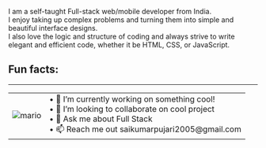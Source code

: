 I am a self-taught Full-stack web/mobile developer from India.
<br>
I enjoy taking up complex problems and turning them into simple and beautiful interface designs.
<br>
I also love the logic and structure of coding and always strive to write elegant and efficient code, whether it be HTML, CSS, or JavaScript.

<h2> Fun facts:</h2><hr>
<table>
  <tr><td>
   <img src="https://user-images.githubusercontent.com/69384657/179312151-fdabe3af-823f-41ab-a6d4-17a72af4e9e8.png" alt="mario">
    <td>
 • 🔭 I’m currently working on something cool!<br>
• 👯 I’m looking to collaborate on cool project<br>
• 💬 Ask me about Full Stack<br>
• 📫 Reach me out saikumarpujari2005@gmail.com<br>

    
</th>
</table>
